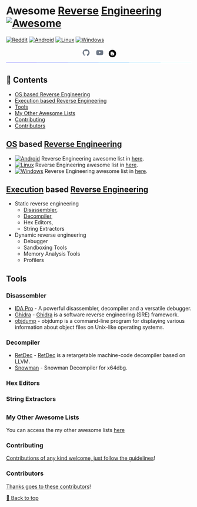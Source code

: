 # Awesome [Reverse](https://en.wikipedia.org/wiki/Static_program_analysis) [Engineering](https://en.wikipedia.org/wiki/Dynamic_program_analysis) [![Awesome](https://awesome.re/badge.svg)](https://awesome.re)
[![Reddit](https://img.shields.io/badge/Reddit-FF4500?style=for-the-badge&logo=reddit&logoColor=white)](https://www.reddit.com/r/ReverseEngineering/) [![Android](https://img.shields.io/badge/Android-3DDC84?style=for-the-badge&logo=android&logoColor=white)](https://github.com/cybersecurity-dev/awesome-android-reverse-engineering) [![Linux](https://img.shields.io/badge/Linux-FCC624?style=for-the-badge&logo=linux&logoColor=black)](https://github.com/cybersecurity-dev/awesome-linux-reverse-engineering) [![Windows](https://custom-icon-badges.demolab.com/badge/Windows-0078D6?style=for-the-badge&logo=windows11&logoColor=white)](https://github.com/cybersecurity-dev/awesome-windows-reverse-engineering)

<p align="center">
    <a href="https://github.com/cybersecurity-dev/"><img height="25" src="https://github.com/cybersecurity-dev/cybersecurity-dev/blob/main/assets/github.svg" alt="GitHub"></a>
    &nbsp;
    <a href="https://www.youtube.com/@CyberThreatDefence"><img height="25" src="https://github.com/cybersecurity-dev/cybersecurity-dev/blob/main/assets/youtube.svg" alt="YouTube"></a>
    &nbsp;
    <a href="https://cyberthreatdefence.com/my_awesome_lists"><img height="20" src="https://github.com/cybersecurity-dev/cybersecurity-dev/blob/main/assets/blog.svg" alt="My Awesome Lists"></a>
    <img src="https://github.com/cybersecurity-dev/cybersecurity-dev/blob/main/assets/bar.gif">
</p>

## 📖 Contents
- [OS based Reverse Engineering](#os-based-reverse-engineering)
- [Execution based Reverse Engineering](#execution-based-reverse-engineering)
- [Tools](#tools)
- [My Other Awesome Lists](#my-other-awesome-lists)
- [Contributing](#contributing)
- [Contributors](#contributors)

## [OS](https://en.wikipedia.org/wiki/Operating_system) based [Reverse Engineering](https://en.wikipedia.org/wiki/Reverse_engineering)
- [![Android](https://img.shields.io/badge/Android-3DDC84?logo=android&logoColor=white)](https://github.com/cybersecurity-dev/awesome-android-reverse-engineering) Reverse Engineering awesome list in [here](https://github.com/cybersecurity-dev/awesome-android-reverse-engineering).
- [![Linux](https://img.shields.io/badge/Linux-FCC624?logo=linux&logoColor=black)](https://github.com/cybersecurity-dev/awesome-linux-reverse-engineering) Reverse Engineering awesome list in [here](https://github.com/cybersecurity-dev/awesome-linux-reverse-engineering).
- [![Windows](https://custom-icon-badges.demolab.com/badge/Windows-0078D6?logo=windows11&logoColor=white)](https://github.com/cybersecurity-dev/awesome-windows-reverse-engineering) Reverse Engineering awesome list in [here](https://github.com/cybersecurity-dev/awesome-windows-reverse-engineering).

## [Execution](https://en.wikipedia.org/wiki/Execution_(computing)) based [Reverse Engineering](https://en.wikipedia.org/wiki/Reverse_engineering)
- Static reverse engineering
    - [Disassembler](#disassembler),
    - [Decompiler](#decompiler),
    - Hex Editors,
    - String Extractors
- Dynamic reverse engineering
    - Debugger
    - Sandboxing Tools
    - Memory Analysis Tools
    - Profilers
## Tools

### Disassembler
- [IDA Pro](https://hex-rays.com/ida-pro) - A powerful disassembler, decompiler and a versatile debugger.
- [Ghidra](https://github.com/NationalSecurityAgency/ghidra) - [Ghidra](www.nsa.gov/ghidra) is a software reverse engineering (SRE) framework.
- [objdump](https://en.wikipedia.org/wiki/Objdump) - objdump is a command-line program for displaying various information about object files on Unix-like operating systems.

### Decompiler
- [RetDec](https://github.com/avast/retdec) - [RetDec](https://retdec.com/) is a retargetable machine-code decompiler based on LLVM.
- [Snowman](https://github.com/x64dbg/snowman) - Snowman Decompiler for x64dbg.

### Hex Editors

### String Extractors


##
### My Other Awesome Lists
You can access the my other awesome lists [here](https://cyberthreatdefence.com/my_awesome_lists)

### Contributing

[Contributions of any kind welcome, just follow the guidelines](contributing.md)!

### Contributors

[Thanks goes to these contributors](https://github.com/cybersecurity-dev/awesome-reverse-engineering/graphs/contributors)!

[🔼 Back to top](#awesome-reverse-engineering-)
